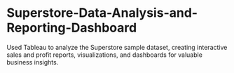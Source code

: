 # Superstore-Data-Analysis-and-Reporting-Dashboard
Used Tableau to analyze the Superstore sample dataset, creating interactive sales and profit reports, visualizations, and dashboards for valuable business insights. 
